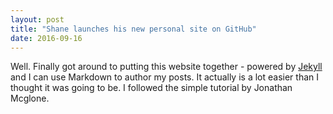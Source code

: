 ```yaml
---
layout: post
title: "Shane launches his new personal site on GitHub"
date: 2016-09-16
---
```


Well. Finally got around to putting this  website together - powered by [Jekyll](http://jekyllrb.com) and I can use Markdown to author my posts. It actually is a lot easier than I thought it was going to be. I followed the simple tutorial by Jonathan Mcglone.
